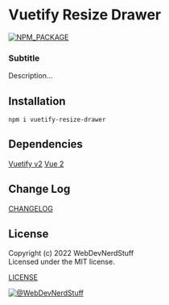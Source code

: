 
# Vuetify Resize Drawer


[![NPM_PACKAGE](https://img.shields.io/badge/NPM%20-Package-%23cb3837)](https://www.npmjs.com/package/vutify-resize-drawer)

### Subtitle

Description...


## Installation
 
```
npm i vuetify-resize-drawer
```



## Dependencies

[Vuetify v2](https://vuetifyjs.com/)
[Vue 2](https://v2.vuejs.org/)


## Change Log

[CHANGELOG](https://github.com/webdevnerdstuff/vuetify-resize-drawer/blob/master/CHANGELOG.md)


## License

Copyright (c) 2022 WebDevNerdStuff  
Licensed under the MIT license.

[LICENSE](https://github.com/webdevnerdstuff/vuetify-resize-drawer/blob/master/LICENSE.md)

[![@WebDevNerdStuff](https://img.shields.io/badge/github-webdevnerdstuff-brightgreen.svg)](https://github.com/webdevnerdstuff)
